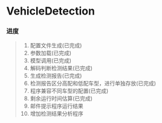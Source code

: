 # VehicleDetection

### 进度
> 1. 配置文件生成(已完成)
> 2. 参数加载(已完成)
> 3. 模型调用(已完成)
> 4. 解码判断检测结果(已完成)
> 5. 生成检测报告(已完成)
> 6. 检测报告区分高配和低配车型，进行单独存放(已完成)
> 6. 程序兼容不同车型的配置(已完成)
> 7. 剩余运行时间估算(已完成)
> 8. 邮件提示程序运行结果
> 9. 增加检测结果分析程序